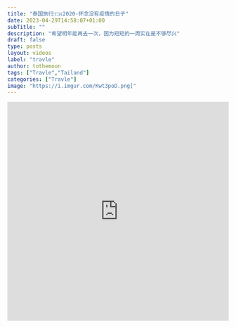 ```yaml
---
title: "泰国旅行🇹🇭2020-怀念没有疫情的日子"
date: 2023-04-29T14:58:07+01:00
subTitle: ""
description: "希望明年能再去一次，因为短短的一周实在是不够尽兴"
draft: false
type: posts
layout: videos
label: "travle"
author: tothemoon
tags: ["Travle","Tailand"]
categories: ["Travle"]
image: "https://i.imgur.com/Kwt3poD.png["
---
```


<iframe height=498 width="100%" src="https://player.youku.com/embed/XNDgxNjkxMDYxMg==" frameborder=0 allowfullscreen></iframe>